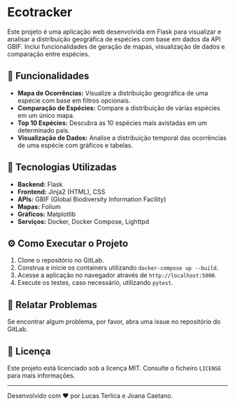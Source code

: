 # Ecotracker

Este projeto é uma aplicação web desenvolvida em Flask para visualizar e analisar a distribuição geográfica de espécies com base em dados da API GBIF. Inclui funcionalidades de geração de mapas, visualização de dados e comparação entre espécies.

## 📑 Funcionalidades

- **Mapa de Ocorrências:** Visualize a distribuição geográfica de uma espécie com base em filtros opcionais.
- **Comparação de Espécies:** Compare a distribuição de várias espécies em um único mapa.
- **Top 10 Espécies:** Descubra as 10 espécies mais avistadas em um determinado país.
- **Visualização de Dados:** Analise a distribuição temporal das ocorrências de uma espécie com gráficos e tabelas.

## 🚀 Tecnologias Utilizadas

- **Backend:** Flask
- **Frontend:** Jinja2 (HTML), CSS
- **APIs:** GBIF (Global Biodiversity Information Facility)
- **Mapas:** Folium
- **Gráficos:** Matplotlib
- **Serviços:** Docker, Docker Compose, Lighttpd

## ⚙️ Como Executar o Projeto

1. Clone o repositório no GitLab.
2. Construa e inicie os containers utilizando `docker-compose up --build`.
3. Acesse a aplicação no navegador através de `http://localhost:5000`.
4. Execute os testes, caso necessário, utilizando `pytest`.

## 🐛 Relatar Problemas

Se encontrar algum problema, por favor, abra uma issue no repositório do GitLab.

## 📄 Licença

Este projeto está licenciado sob a licença MIT. Consulte o ficheiro `LICENSE` para mais informações.

---

Desenvolvido com ❤️ por Lucas Terlica e Joana Caetano.

